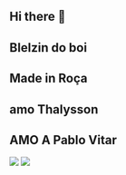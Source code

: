 ## Hi there 👋
## BIelzin do boi
## Made in Roça
## amo Thalysson
## AMO A Pablo Vitar


![](https://media1.tenor.com/m/5A0yDLLBAA0AAAAd/chasing-herding.gif)
![](https://media1.tenor.com/m/EV0Ecp0HuWsAAAAC/valentine-day.gif)
